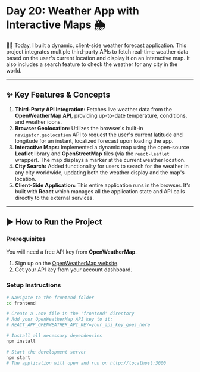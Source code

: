 # Day 20: Weather App with Interactive Maps 🌦️

👨‍💻 Today, I built a dynamic, client-side weather forecast application. This project integrates multiple third-party APIs to fetch real-time weather data based on the user's current location and display it on an interactive map. It also includes a search feature to check the weather for any city in the world.

---

## ✨ Key Features & Concepts

1.  **Third-Party API Integration:** Fetches live weather data from the **OpenWeatherMap API**, providing up-to-date temperature, conditions, and weather icons.
2.  **Browser Geolocation:** Utilizes the browser's built-in `navigator.geolocation` API to request the user's current latitude and longitude for an instant, localized forecast upon loading the app.
3.  **Interactive Maps:** Implemented a dynamic map using the open-source **Leaflet** library and **OpenStreetMap** tiles (via the `react-leaflet` wrapper). The map displays a marker at the current weather location.
4.  **City Search:** Added functionality for users to search for the weather in any city worldwide, updating both the weather display and the map's location.
5.  **Client-Side Application:** This entire application runs in the browser. It's built with **React** which manages all the application state and API calls directly to the external services.

---

## ▶️ How to Run the Project

### Prerequisites

You will need a free API key from **OpenWeatherMap**.
1.  Sign up on the [OpenWeatherMap website](https://openweathermap.org/appid).
2.  Get your API key from your account dashboard.

### Setup Instructions

```bash
# Navigate to the frontend folder
cd frontend

# Create a .env file in the 'frontend' directory
# Add your OpenWeatherMap API key to it:
# REACT_APP_OPENWEATHER_API_KEY=your_api_key_goes_here

# Install all necessary dependencies
npm install

# Start the development server
npm start
# The application will open and run on http://localhost:3000
